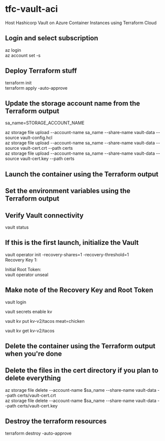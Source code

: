 # tfc-vault-aci
Host Hashicorp Vault on Azure Container Instances using Terraform Cloud

## Login and select subscription
az login<br/>
az account set -s<br/>

## Deploy Terraform stuff
terraform init<br/>
terraform apply -auto-approve<br/>

## Update the storage account name from the Terraform output
sa_name=STORAGE_ACCOUNT_NAME<br>

az storage file upload --account-name sa_name --share-name vault-data --source vault-config.hcl<br/>
az storage file upload --account-name sa_name --share-name vault-data --source vault-cert.crt --path certs<br/>
az storage file upload --account-name sa_name --share-name vault-data --source vault-cert.key --path certs<br/>

## Launch the container using the Terraform output

## Set the environment variables using the Terraform output

## Verify Vault connectivity
vault status<br/>

## If this is the first launch, initialize the Vault
vault operator init -recovery-shares=1 -recovery-threshold=1<br/>
Recovery Key 1: <br/>

Initial Root Token: <br/>
vault operator unseal <br/>

## Make note of the Recovery Key and Root Token

vault login<br/>

vault secrets enable kv<br/>

vault kv put kv-v2/tacos meat=chicken<br/>

vault kv get kv-v2/tacos<br/>

## Delete the container using the Terraform output when you're done

## Delete the files in the cert directory if you plan to delete everything
az storage file delete --account-name $sa_name --share-name vault-data --path certs/vault-cert.crt<br/>
az storage file delete --account-name $sa_name --share-name vault-data --path certs/vault-cert.key<br/>

## Destroy the terraform resources
terraform destroy -auto-approve<br/>